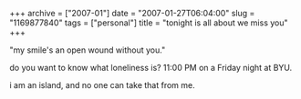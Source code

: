 +++
archive = ["2007-01"]
date = "2007-01-27T06:04:00"
slug = "1169877840"
tags = ["personal"]
title = "tonight is all about we miss you"
+++

"my smile's an open wound without you."

do you want to know what loneliness is? 11:00 PM on a Friday night at BYU.

i am an island, and no one can take that from me.

